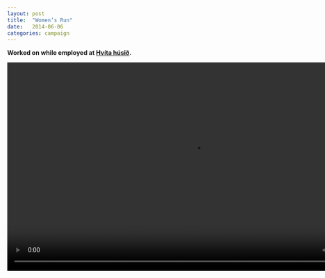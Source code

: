 ```yaml
---
layout: post
title:  "Women’s Run"
date:   2014-06-06
categories: campaign
---
```


<strong>Worked on while employed at [Hvíta húsið](http://www.hvitahusid.is).</strong>

<video width="854" height="480" controls>
  <source src="https://dl.dropboxusercontent.com/s/k8l57e5jsvt8cak/TheWomensRun_FBapp.mp4?dl=0" type="video/mp4">
  Your browser does not support the video tag.
</video>